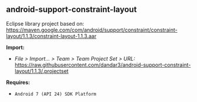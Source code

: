 ## android-support-constraint-layout

Eclipse library project based on:<br/>
https://maven.google.com/com/android/support/constraint/constraint-layout/1.1.3/constraint-layout-1.1.3.aar

**Import:**
- _File > Import... > Team > Team Project Set > URL:_<br/>
  https://raw.githubusercontent.com/dandar3/android-support-constraint-layout/1.1.3/.projectset

**Requires:**
- `Android 7 (API 24) SDK Platform`